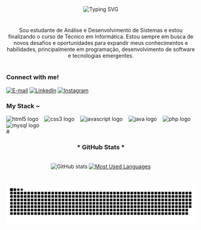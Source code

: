 <p align="center">
  <img src="https://readme-typing-svg.demolab.com?font=Fira+Code&weight=500&pause=1000&color=AA00F7&width=435&lines=Welcome+to+my+profile+(%E2%80%A2%E2%80%BF%E2%80%A2)" alt="Typing SVG" />
</p>

#

<p align="center"> Sou estudante de Análise e Desenvolvimento de Sistemas e estou finalizando o curso de Técnico em Informática. Estou sempre em busca de novos desafios e oportunidades para expandir meus conhecimentos e habilidades, principalmente em programação, desenvolvimento de software e tecnologias emergentes.

<img align="right" alt="" height="190px" src="https://github.com/user-attachments/assets/182af21a-6b38-4197-b1a1-50863db899d2">

#

<h3 align="left">Connect with me!</h3>

[![E-mail](https://img.shields.io/badge/-Email-000?style=for-the-badge&logo=microsoft-outlook&logoColor=FF00F6&color:FFF)](mailto:bernardorode07@gmail.com)
[![LinkedIn](https://img.shields.io/badge/-LinkedIn-000?style=for-the-badge&logo=linkedin&logoColor=FF00F6&color:FFF)](https://www.linkedin.com/in/bernardo-rode-42bb11306/)
[![Instagram](https://img.shields.io/badge/-Instagram-000?style=for-the-badge&logo=instagram&logoColor=FF00F6&color:FFF)](https://www.instagram.com/bernardorode7_/)

<h3 align="left">My Stack ~</h3>

<div align="left">
  <img src="https://cdn.jsdelivr.net/gh/devicons/devicon/icons/html5/html5-original.svg" height="25" alt="html5 logo"  />
  <img width="8" />
  <img src="https://cdn.jsdelivr.net/gh/devicons/devicon/icons/css3/css3-original.svg" height="25" alt="css3 logo"  />
  <img width="8" />
  <img src="https://cdn.jsdelivr.net/gh/devicons/devicon/icons/javascript/javascript-plain.svg" height="25" alt="javascript logo"  />
  <img width="8" />
  <img src="https://cdn.jsdelivr.net/gh/devicons/devicon/icons/java/java-original.svg" height="25" alt="java logo"  />
  <img width="8" />
  <img src="https://cdn.jsdelivr.net/gh/devicons/devicon/icons/php/php-original.svg" height="25" alt="php logo" />
  <img width="8" />
  <img src="https://cdn.jsdelivr.net/gh/devicons/devicon/icons/mysql/mysql-original.svg" height="25" alt="mysql logo" />
</div>
#

<div style="text-align: center;" align="center">
  <h3>* GitHub Stats *</h3>
  <br>
  <img src="https://github-readme-stats-git-masterrstaa-rickstaa.vercel.app/api?username=BernardoRode&hide_title=true&show_icons=true&include_all_commits=false&count_private=true&line_height=25&hide=issues&bg_color=000&title_color=FF00F6&text_color=FFF&border_radius=3&border_color=36123c&icon_color=FF00F6&theme=jolly" alt="GitHub stats">

  <a href="https://github.com/BernardoRode/github-readme-stats">
    <img src="https://github-readme-stats-git-masterrstaa-rickstaa.vercel.app/api/top-langs/?username=mari4souza&line_height=10&card_width=290&layout=compact&hide_title=false&count_private=true&langs_count=4&show_icons=true&title_color=FF00F6&hide=html,scss,less&bg_color=000&text_color=8B8B8B&border_radius=3&border_color=561760&count_private=true" alt="Most Used Languages">
  </a>
</div>

#

<picture align="center">
  <source media="(prefers-color-scheme: dark)" srcset="https://raw.githubusercontent.com/mari4souza/mari4souza/output/github-contribution-grid-snake-dark.svg">
  <source media="(prefers-color-scheme: light)" srcset="https://raw.githubusercontent.com/mari4souza/mari4souza/output/github-contribution-grid-snake-dark.svg">
  <img align="center" alt="github contribution grid snake animation" src="https://raw.githubusercontent.com/mari4souza/mari4souza/output/github-contribution-grid-snake.svg">
</picture>
